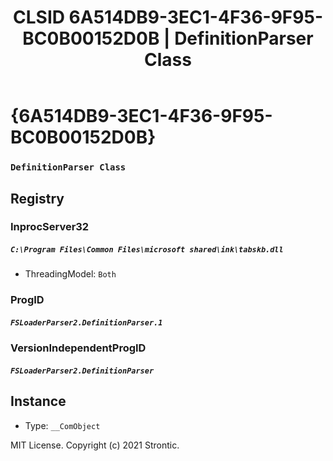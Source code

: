 ﻿---
title: "CLSID 6A514DB9-3EC1-4F36-9F95-BC0B00152D0B | DefinitionParser Class"
excerpt: What is COM-Object CLSID 6A514DB9-3EC1-4F36-9F95-BC0B00152D0B?
---

# {6A514DB9-3EC1-4F36-9F95-BC0B00152D0B}

### `DefinitionParser Class`

## Registry


### InprocServer32

##### `C:\Program Files\Common Files\microsoft shared\ink\tabskb.dll`
* ThreadingModel: `Both`

### ProgID

##### `FSLoaderParser2.DefinitionParser.1`

### VersionIndependentProgID

##### `FSLoaderParser2.DefinitionParser`

## Instance

* Type: `__ComObject`

MIT License. Copyright (c) 2021 Strontic.


